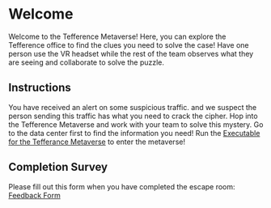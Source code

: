 # Welcome
Welcome to the Tefference Metaverse! Here, you can explore the Tefference office to find the clues you need to solve the case! Have one person use the VR headset while the rest of the team observes what they are seeing and collaborate to solve the puzzle.

## Instructions
You have received an alert on some suspicious traffic. and we suspect the person sending this traffic has what you need to crack the cipher. Hop into the Tefference Metaverse and work with your team to solve this mystery. Go to the data center first to find the information you need! Run the [Executable for the Tefferance Metaverse](https://drive.google.com/file/d/1e8UdmQLPrnwR4_XhfXrLrnq7CO--6lUB/view?usp=sharing_eil_se_dm&ts=64495a9a) to enter the metaverse!

## Completion Survey
Please fill out this form when you have completed the escape room: [Feedback Form](https://docs.google.com/forms/d/e/1FAIpQLSdFAC4vMV41HgeDQuC9EuzW0lF4aY2SFt6NeSgRYx9J0wUivA/viewform?vc=0&c=0&w=1&flr=0&usp=mail_form_link)
